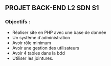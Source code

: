 ## PROJET BACK-END L2 SDN S1

### Objectifs :

- Réaliser site en PHP avec une base de donnée
- Un système d'administration
- Avoir  rôle minimum
- Avoir une gestion des utilisateurs
- Avoir 4 tables dans la bdd
- Utiliser les jointures. 
